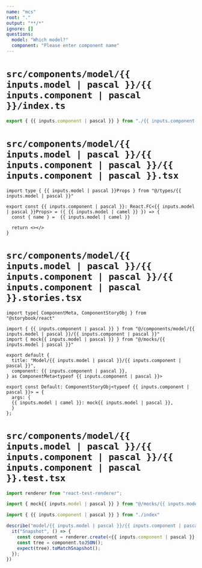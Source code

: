 ```yaml
---
name: "mcs"
root: "."
output: "**/*"
ignore: []
questions:
  model: "Which model?"
  component: "Please enter component name"
---
```


# `src/components/model/{{ inputs.model | pascal }}/{{ inputs.component | pascal }}/index.ts`

```ts
export { {{ inputs.component | pascal }} } from "./{{ inputs.component | pascal }}"
```

# `src/components/model/{{ inputs.model | pascal }}/{{ inputs.component | pascal }}/{{ inputs.component | pascal }}.tsx`

```tsx
import type { {{ inputs.model | pascal }}Props } from "@/types/{{ inputs.model | pascal }}"

export const {{ inputs.component | pascal }}: React.FC<{{ inputs.model | pascal }}Props> = ({ {{ inputs.model | camel }} }) => {
  const { name } =  {{ inputs.model | camel }}

  return <></>
}
```

# `src/components/model/{{ inputs.model | pascal }}/{{ inputs.component | pascal }}/{{ inputs.component | pascal }}.stories.tsx`

```tsx
import type{ ComponentMeta, ComponentStoryObj } from "@storybook/react"

import { {{ inputs.component | pascal }} } from "@/components/model/{{ inputs.model | pascal }}/{{ inputs.component | pascal }}"
import { mock{{ inputs.model | pascal }} } from "@/mocks/{{ inputs.model | pascal }}"

export default {
  title: "Model/{{ inputs.model | pascal }}/{{ inputs.component | pascal }}",
  component: {{ inputs.component | pascal }},
} as ComponentMeta<typeof {{ inputs.component | pascal }}>

export const Default: ComponentStoryObj<typeof {{ inputs.component | pascal }}> = {
  args: {
  {{ inputs.model | camel }}: mock{{ inputs.model | pascal }},
  }
};
```

# `src/components/model/{{ inputs.model | pascal }}/{{ inputs.component | pascal }}/{{ inputs.component | pascal }}.test.tsx`

```ts
import renderer from "react-test-renderer";

import { mock{{ inputs.model | pascal }} } from "@/mocks/{{ inputs.model | pascal }}"

import { {{ inputs.component | pascal }} } from "./index"

describe("model/{{ inputs.model | pascal }}/{{ inputs.component | pascal }}", () => {
  it("Snapshot", () => {
    const component = renderer.create(<{{ inputs.component | pascal }} {{ inputs.model | camel }}={mock{{ inputs.model | pascal }}} />);
    const tree = component.toJSON();
    expect(tree).toMatchSnapshot();
  });
})
```
